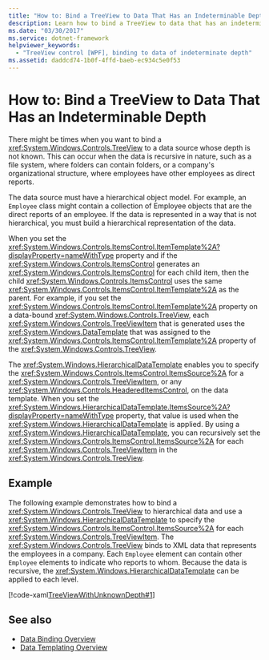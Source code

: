 ```yaml
---
title: "How to: Bind a TreeView to Data That Has an Indeterminable Depth"
description: Learn how to bind a TreeView to data that has an indeterminable depth by means of the included code example in XAML.
ms.date: "03/30/2017"
ms.service: dotnet-framework
helpviewer_keywords: 
  - "TreeView control [WPF], binding to data of indeterminate depth"
ms.assetid: daddcd74-1b0f-4ffd-baeb-ec934c5e0f53
---
```

# How to: Bind a TreeView to Data That Has an Indeterminable Depth

There might be times when you want to bind a <xref:System.Windows.Controls.TreeView> to a data source whose depth is not known.  This can occur when the data is recursive in nature, such as a file system, where folders can contain folders, or a company's organizational structure, where employees have other employees as direct reports.  
  
 The data source must have a hierarchical object model. For example, an `Employee` class might contain a collection of Employee objects that are the direct reports of an employee. If the data is represented in a way that is not hierarchical, you must build a hierarchical representation of the data.  
  
 When you set the <xref:System.Windows.Controls.ItemsControl.ItemTemplate%2A?displayProperty=nameWithType> property and if the <xref:System.Windows.Controls.ItemsControl> generates an <xref:System.Windows.Controls.ItemsControl> for each child item, then the child <xref:System.Windows.Controls.ItemsControl> uses the same <xref:System.Windows.Controls.ItemsControl.ItemTemplate%2A> as the parent. For example, if you set the <xref:System.Windows.Controls.ItemsControl.ItemTemplate%2A> property on a data-bound <xref:System.Windows.Controls.TreeView>, each <xref:System.Windows.Controls.TreeViewItem> that is generated uses the <xref:System.Windows.DataTemplate> that was assigned to the <xref:System.Windows.Controls.ItemsControl.ItemTemplate%2A> property of the <xref:System.Windows.Controls.TreeView>.  
  
 The <xref:System.Windows.HierarchicalDataTemplate> enables you to specify the <xref:System.Windows.Controls.ItemsControl.ItemsSource%2A> for a <xref:System.Windows.Controls.TreeViewItem>, or any <xref:System.Windows.Controls.HeaderedItemsControl>, on the data template. When you set the <xref:System.Windows.HierarchicalDataTemplate.ItemsSource%2A?displayProperty=nameWithType> property, that value is used when the <xref:System.Windows.HierarchicalDataTemplate> is applied. By using a <xref:System.Windows.HierarchicalDataTemplate>, you can recursively set the <xref:System.Windows.Controls.ItemsControl.ItemsSource%2A> for each <xref:System.Windows.Controls.TreeViewItem> in the <xref:System.Windows.Controls.TreeView>.  
  
## Example  

 The following example demonstrates how to bind a <xref:System.Windows.Controls.TreeView> to hierarchical data and use a <xref:System.Windows.HierarchicalDataTemplate> to specify the <xref:System.Windows.Controls.ItemsControl.ItemsSource%2A> for each <xref:System.Windows.Controls.TreeViewItem>.  The <xref:System.Windows.Controls.TreeView> binds to XML data that represents the employees in a company.  Each `Employee` element can contain other `Employee` elements to indicate who reports to whom. Because the data is recursive, the <xref:System.Windows.HierarchicalDataTemplate> can be applied to each level.  
  
 [!code-xaml[TreeViewWithUnknownDepth#1](~/samples/snippets/csharp/VS_Snippets_Wpf/TreeViewWithUnknownDepth/CS/Window1.xaml#1)]  
  
## See also

- [Data Binding Overview](../data/data-binding-overview.md)
- [Data Templating Overview](../data/data-templating-overview.md)

